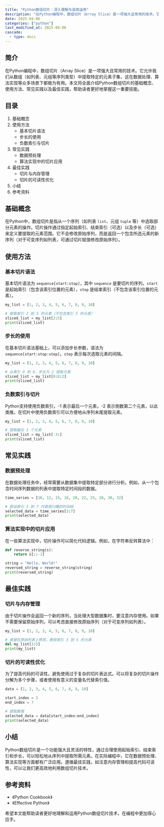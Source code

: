 ```yaml
---
title: "Python数组切片：深入理解与高效运用"
description: "在Python编程中，数组切片（Array Slice）是一项强大且常用的技术。它允许我们从数组（如列表、元组等序列类型）中提取特定的元素子集，这在数据处理、算法实现等众多场景下都极为有用。本文将全面介绍Python数组切片的基础概念、使用方法、常见实践以及最佳实践，帮助读者更好地掌握这一重要技能。"
date: 2025-04-06
categories: ["python"]
last_modified_at: 2025-04-06
cascade:
  - type: docs
---
```



## 简介
在Python编程中，数组切片（Array Slice）是一项强大且常用的技术。它允许我们从数组（如列表、元组等序列类型）中提取特定的元素子集，这在数据处理、算法实现等众多场景下都极为有用。本文将全面介绍Python数组切片的基础概念、使用方法、常见实践以及最佳实践，帮助读者更好地掌握这一重要技能。

<!-- more -->
## 目录
1. 基础概念
2. 使用方法
    - 基本切片语法
    - 步长的使用
    - 负数索引与切片
3. 常见实践
    - 数据预处理
    - 算法实现中的切片应用
4. 最佳实践
    - 切片与内存管理
    - 切片的可读性优化
5. 小结
6. 参考资料

## 基础概念
在Python中，数组切片是指从一个序列（如列表 `list`、元组 `tuple` 等）中选取部分元素的操作。切片操作通过指定起始索引、结束索引（可选）以及步长（可选）来定义要提取的元素范围。它不会修改原始序列，而是返回一个包含所选元素的新序列（对于可变序列如列表，可通过切片赋值修改原始序列）。

## 使用方法

### 基本切片语法
基本切片语法为 `sequence[start:stop]`，其中 `sequence` 是要切片的序列，`start` 是起始索引（包含该索引位置的元素），`stop` 是结束索引（不包含该索引位置的元素）。

```python
my_list = [1, 2, 3, 4, 5, 6, 7, 8, 9, 10]

# 提取索引 2 到 5 的元素（不包含索引 5 的元素）
sliced_list = my_list[2:5]
print(sliced_list)  
```

### 步长的使用
在基本切片语法基础上，可以添加步长参数，语法为 `sequence[start:stop:step]`，`step` 表示每次选取元素的间隔。

```python
my_list = [1, 2, 3, 4, 5, 6, 7, 8, 9, 10]

# 从索引 0 到 8，步长为 2 提取元素
sliced_list = my_list[0:8:2]
print(sliced_list)  
```

### 负数索引与切片
Python支持使用负数索引，-1 表示最后一个元素，-2 表示倒数第二个元素，以此类推。在切片中使用负数索引可以方便地从序列末尾提取元素。

```python
my_list = [1, 2, 3, 4, 5, 6, 7, 8, 9, 10]

# 提取最后 3 个元素
sliced_list = my_list[-3:]
print(sliced_list)  
```

## 常见实践

### 数据预处理
在数据处理任务中，经常需要从数据集中提取特定部分进行分析。例如，从一个包含时间序列数据的列表中提取特定时间段的数据。

```python
time_series = [10, 12, 15, 18, 20, 22, 25, 28, 30, 32]

# 假设索引 3 到 7 代表感兴趣的时间段
selected_data = time_series[3:7]
print(selected_data)  
```

### 算法实现中的切片应用
在一些算法实现中，切片操作可以简化代码逻辑。例如，在字符串反转算法中：

```python
def reverse_string(s):
    return s[::-1]

string = "Hello, World!"
reversed_string = reverse_string(string)
print(reversed_string)  
```

## 最佳实践

### 切片与内存管理
由于切片操作会返回一个新的序列，当处理大型数据集时，要注意内存使用。如果不需要保留原始序列，可以考虑直接修改原始序列（对于可变序列如列表）。

```python
my_list = [1, 2, 3, 4, 5, 6, 7, 8, 9, 10]

# 直接在原始列表上修改，删除索引 3 到 5 的元素
del my_list[3:5]
print(my_list)  
```

### 切片的可读性优化
为了提高代码的可读性，避免使用过于复杂的切片表达式。可以将复杂的切片操作分解为多个步骤，或者使用有意义的变量名代替索引值。

```python
data = [1, 2, 3, 4, 5, 6, 7, 8, 9, 10]

start_index = 3
end_index = 7

# 提取数据
selected_data = data[start_index:end_index]
print(selected_data)  
```

## 小结
Python数组切片是一个功能强大且灵活的特性，通过合理使用起始索引、结束索引和步长，可以轻松地从序列中提取所需元素。在实际编程中，它在数据预处理、算法实现等方面都有广泛应用。遵循最佳实践，如注意内存管理和提高代码可读性，可以让我们更高效地利用数组切片技术。

## 参考资料
- 《Python Cookbook》
- 《Effective Python》

希望本文能帮助读者更好地理解和运用Python数组切片技术，在编程中更加得心应手。  